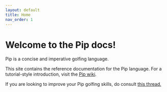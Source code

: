 ```yaml
---
layout: default
title: Home
nav_order: 1 
---
```


# Welcome to the Pip docs!

Pip is a concise and imperative golfing language.

This site contains the reference documentation for the Pip language. For a tutorial-style introduction, visit the [Pip wiki](https://github.com/dloscutoff/pip/wiki).

If you are looking to improve your Pip golfing skills, do consult [this thread.](https://codegolf.stackexchange.com/questions/210380/tips-for-golfing-in-pip)
